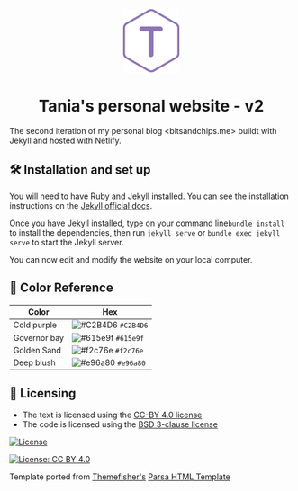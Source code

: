 <div align="center">
  <img alt="Logo" src="./assets/images/logos/logo-100.png" width="100" />
</div>
<div align="center">
	<h1>Tania's personal website - v2</h1>
	
</div>

The second iteration of my personal blog <bitsandchips.me> buildt with Jekyll and hosted with Netlify.

## 🛠 Installation and set up

You will need to have Ruby and Jekyll installed. You can see the installation instructions on the [Jekyll official docs](https://jekyllrb.com/docs/installation/).

Once you have Jekyll installed, type on your command line`bundle install` to install the dependencies, then run `jekyll serve` or `bundle exec jekyll serve` to start the Jekyll server.

You can now edit and modify the website on your local computer.

## 🎨 Color Reference

| Color        | Hex                                                                |
| ------------ | ------------------------------------------------------------------ |
| Cold purple  | ![#C2B4D6](https://via.placeholder.com/10/C2B4D6?text=+) `#C2B4D6` |
| Governor bay | ![#615e9f](https://via.placeholder.com/10/615e9f?text=+) `#615e9f` |
| Golden Sand  | ![#f2c76e](https://via.placeholder.com/10/f2c76e?text=+) `#f2c76e` |
| Deep blush   | ![#e96a80](https://via.placeholder.com/10/e96a80?text=+) `#e96a80` |

## 📃 Licensing
- The text is licensed using the [CC-BY 4.0 license](https://creativecommons.org/licenses/by/4.0/)
- The code is licensed using the [BSD 3-clause license](https://opensource.org/licenses/BSD-3-Clause)


[![License](https://img.shields.io/badge/License-BSD%203--Clause-blue.svg)](https://opensource.org/licenses/BSD-3-Clause)

[![License: CC BY 4.0](https://img.shields.io/badge/License-CC%20BY%204.0-lightgrey.svg)](https://creativecommons.org/licenses/by/4.0/)


<p>Template ported from <a href="https://themefisher.com">Themefisher's</a> <a href="https://themefisher.com/products/parsa-personal-blog-template/"> Parsa HTML Template</a>    </p>